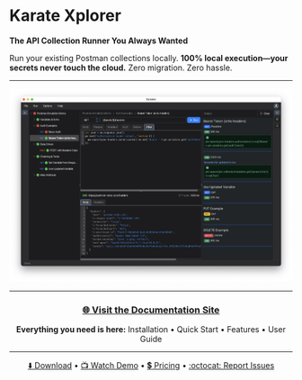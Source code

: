 # Karate Xplorer

**The API Collection Runner You Always Wanted**

Run your existing Postman collections locally. **100% local execution—your secrets never touch the cloud.** Zero migration. Zero hassle.

---

<p align="center">
  <a href="https://karatelabs.github.io/xplorer">
    <img src="assets/images/docs/xplorer-ui.png" alt="Karate Xplorer Interface" width="800">
  </a>
</p>

---

<div align="center">

### [:globe_with_meridians: **Visit the Documentation Site**](https://karatelabs.github.io/xplorer)

**Everything you need is here:**
Installation • Quick Start • Features • User Guide

</div>

---

<div align="center">

[:arrow_down: Download](https://karatelabs.github.io/xplorer) •
[:tv: Watch Demo](https://youtu.be/3u0i-vdD0mg?si=9elNmYpLgEyROGJY) •
[:heavy_dollar_sign: Pricing](https://www.karatelabs.io/pricing) •
[:octocat: Report Issues](https://github.com/karatelabs/xplorer/issues)

</div>
